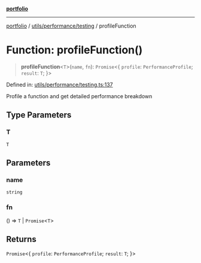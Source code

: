 [**portfolio**](../../../../README.md)

***

[portfolio](../../../../modules.md) / [utils/performance/testing](../README.md) / profileFunction

# Function: profileFunction()

> **profileFunction**\<`T`\>(`name`, `fn`): `Promise`\<\{ `profile`: `PerformanceProfile`; `result`: `T`; \}\>

Defined in: [utils/performance/testing.ts:137](https://github.com/tnorlund/Portfolio/blob/66e0b749b6ce1eda08da76d279914f09333252c9/portfolio/utils/performance/testing.ts#L137)

Profile a function and get detailed performance breakdown

## Type Parameters

### T

`T`

## Parameters

### name

`string`

### fn

() => `T` \| `Promise`\<`T`\>

## Returns

`Promise`\<\{ `profile`: `PerformanceProfile`; `result`: `T`; \}\>
